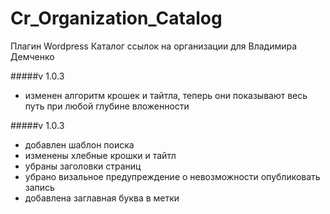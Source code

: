 Cr_Organization_Catalog
=======================

Плагин Wordpress Каталог ссылок на организации для Владимира Демченко

#####v 1.0.3
* изменен алгоритм крошек и тайтла, теперь они показывают весь путь при любой глубине вложенности

#####v 1.0.3
* добавлен шаблон поиска
* изменены хлебные крошки и тайтл
* убраны заголовки страниц
* убрано визальное предупреждение о невозможности опубликовать запись
* добавлена заглавная буква в метки
